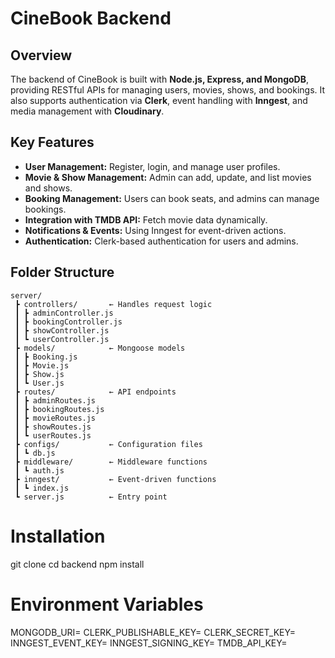 # CineBook Backend

## Overview
The backend of CineBook is built with **Node.js, Express, and MongoDB**, providing RESTful APIs for managing users, movies, shows, and bookings. It also supports authentication via **Clerk**, event handling with **Inngest**, and media management with **Cloudinary**.

## Key Features
- **User Management:** Register, login, and manage user profiles.  
- **Movie & Show Management:** Admin can add, update, and list movies and shows.  
- **Booking Management:** Users can book seats, and admins can manage bookings.  
- **Integration with TMDB API:** Fetch movie data dynamically.  
- **Notifications & Events:** Using Inngest for event-driven actions.  
- **Authentication:** Clerk-based authentication for users and admins.  

## Folder Structure
```text
server/
 ┣ controllers/       ← Handles request logic
 ┃ ┣ adminController.js
 ┃ ┣ bookingController.js
 ┃ ┣ showController.js
 ┃ ┗ userController.js
 ┣ models/            ← Mongoose models
 ┃ ┣ Booking.js
 ┃ ┣ Movie.js
 ┃ ┣ Show.js
 ┃ ┗ User.js
 ┣ routes/            ← API endpoints
 ┃ ┣ adminRoutes.js
 ┃ ┣ bookingRoutes.js
 ┃ ┣ movieRoutes.js
 ┃ ┣ showRoutes.js
 ┃ ┗ userRoutes.js
 ┣ configs/           ← Configuration files
 ┃ ┗ db.js
 ┣ middleware/        ← Middleware functions
 ┃ ┗ auth.js
 ┣ inngest/           ← Event-driven functions
 ┃ ┗ index.js
 ┗ server.js          ← Entry point

 ```

 # Installation

 git clone <your-repo-url>
cd backend
npm install


# Environment Variables

MONGODB_URI=<your-mongodb-uri>
CLERK_PUBLISHABLE_KEY=<your-clerk-publishable-key>
CLERK_SECRET_KEY=<your-clerk-secret-key>
INNGEST_EVENT_KEY=<your-inngest-event-key>
INNGEST_SIGNING_KEY=<your-inngest-signing-key>
TMDB_API_KEY=<your-tmdb-api-key>




 



